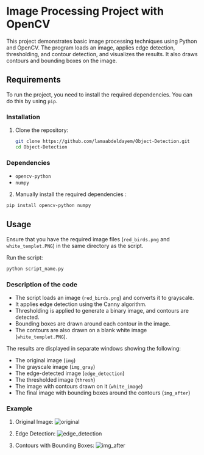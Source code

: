 
# Image Processing Project with OpenCV

This project demonstrates basic image processing techniques using Python and OpenCV. The program loads an image, applies edge detection, thresholding, and contour detection, and visualizes the results. It also draws contours and bounding boxes on the image.

## Requirements

To run the project, you need to install the required dependencies. You can do this by using `pip`.

### Installation

1. Clone the repository:
   ```bash
   git clone https://github.com/lamaabdeldayem/Object-Detection.git
   cd Object-Detection
   ```

### Dependencies

- `opencv-python`
- `numpy`

2. Manually install the required dependencies :
```bash
pip install opencv-python numpy
```

## Usage

Ensure that you have the required image files (`red_birds.png` and `white_templet.PNG`) in the same directory as the script.

Run the script:

```bash
python script_name.py
```

### Description of the code

- The script loads an image (`red_birds.png`) and converts it to grayscale.
- It applies edge detection using the Canny algorithm.
- Thresholding is applied to generate a binary image, and contours are detected.
- Bounding boxes are drawn around each contour in the image.
- The contours are also drawn on a blank white image (`white_templet.PNG`).

The results are displayed in separate windows showing the following:
- The original image (`img`)
- The grayscale image (`img_gray`)
- The edge-detected image (`edge_detection`)
- The thresholded image (`thresh`)
- The image with contours drawn on it (`white_image`)
- The final image with bounding boxes around the contours (`img_after`)

### Example

1. Original Image:
   ![original](./red_birds.png)

2. Edge Detection:
   ![edge_detection](./edge_detection.png)

3. Contours with Bounding Boxes:
   ![img_after](./img_after.png)

